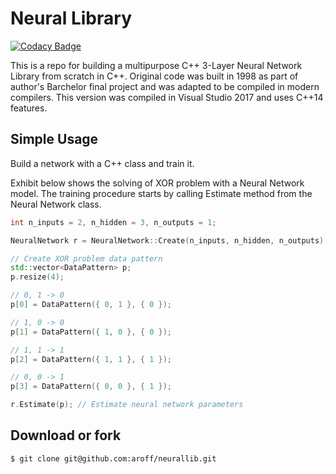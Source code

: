 # Neural Library

[![Codacy Badge](https://api.codacy.com/project/badge/Grade/25c99210cb0941e5ac30bf0ee2ea5584)](https://app.codacy.com/manual/aroff/neurallib?utm_source=github.com&utm_medium=referral&utm_content=aroff/neurallib&utm_campaign=Badge_Grade_Settings)

This is a repo for building a multipurpose C++ 3-Layer Neural Network Library from scratch in C++. Original code was built in 1998 as part of author's Barchelor final project and was adapted to be compiled in modern compilers. 
This version was compiled in Visual Studio 2017 and uses C++14 features.

## Simple Usage

Build a network with a C++ class and train it.

Exhibit below shows the solving of XOR problem with a Neural Network model.
The training procedure starts by calling Estimate method from the Neural Network class.

```C++
int n_inputs = 2, n_hidden = 3, n_outputs = 1;

NeuralNetwork r = NeuralNetwork::Create(n_inputs, n_hidden, n_outputs);

// Create XOR problem data pattern
std::vector<DataPattern> p;
p.resize(4);

// 0, 1 -> 0
p[0] = DataPattern({ 0, 1 }, { 0 });

// 1, 0 -> 0
p[1] = DataPattern({ 1, 0 }, { 0 });

// 1, 1 -> 1
p[2] = DataPattern({ 1, 1 }, { 1 });

// 0, 0 -> 1
p[3] = DataPattern({ 0, 0 }, { 1 });

r.Estimate(p); // Estimate neural network parameters
```

## Download or fork
```
$ git clone git@github.com:aroff/neurallib.git
```


